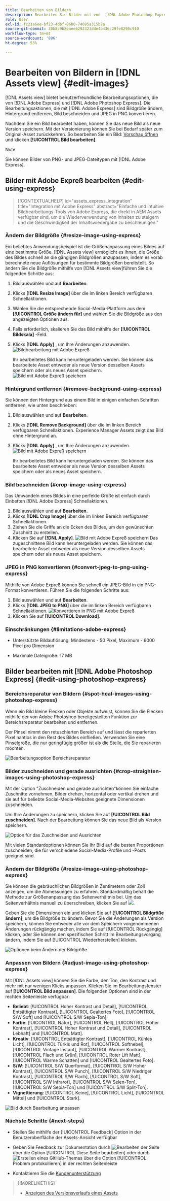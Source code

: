 ```yaml
---
title: Bearbeiten von Bildern
description: Bearbeiten Sie Bilder mit von  [!DNL Adobe Photoshop Express]  unterstützten Optionen und speichern Sie aktualisierte Bilder als Versionen.
role: User
exl-id: fc21a6ee-bf23-4dbf-86b0-74695a315b2a
source-git-commit: 30b8c9b8eaee6292323dde4b436c29fe8290c910
workflow-type: tm+mt
source-wordcount: '896'
ht-degree: 53%

---
```


# Bearbeiten von Bildern in [!DNL Assets view] {#edit-images}

[!DNL Assets view] bietet benutzerfreundliche Bearbeitungsoptionen, die von [!DNL Adobe Express] und [!DNL Adobe Photoshop Express]. Die Bearbeitungsaktionen, die mit [!DNL Adobe Express] sind Bildgröße ändern, Hintergrund entfernen, Bild beschneiden und JPEG in PNG konvertieren.

Nachdem Sie ein Bild bearbeitet haben, können Sie das neue Bild als neue Version speichern. Mit der Versionierung können Sie bei Bedarf später zum Original-Asset zurückkehren. So bearbeiten Sie ein Bild: [Vorschau öffnen](/help/assets/navigate-assets-view.md) und klicken **[!UICONTROL Bild bearbeiten]**.

>[!NOTE]
>
>Sie können Bilder von PNG- und JPEG-Dateitypen mit [!DNL Adobe Express].

<!--The editing actions that are available are Spot healing, Crop and straighten, Resize image, and Adjust image.-->

## Bilder mit Adobe Expreß bearbeiten {#edit-using-express}

>[!CONTEXTUALHELP]
>id="assets_express_integration"
>title="Integration mit Adobe Express"
>abstract="Einfache und intuitive Bildbearbeitungs-Tools von Adobe Express, die direkt in AEM Assets verfügbar sind, um die Wiederverwendung von Inhalten zu steigern und die Geschwindigkeit der Inhaltswiedergabe zu beschleunigen."

### Ändern der Bildgröße {#resize-image-using-express}

Ein beliebtes Anwendungsbeispiel ist die Größenanpassung eines Bildes auf eine bestimmte Größe. [!DNL Assets view] ermöglicht es Ihnen, die Größe des Bildes schnell an die gängigen Bildgrößen anzupassen, indem es vorab berechnete neue Auflösungen für bestimmte Bildgrößen bereitstellt. So ändern Sie die Bildgröße mithilfe von [!DNL Assets view]führen Sie die folgenden Schritte aus:

1. Bild auswählen und auf **Bearbeiten**.
2. Klicks **[!DNL Resize Image]** über die im linken Bereich verfügbaren Schnellaktionen.
3. Wählen Sie die entsprechende Social-Media-Plattform aus dem **[!UICONTROL Größe ändern für]** und wählen Sie die Bildgröße aus den angezeigten Optionen aus.
4. Falls erforderlich, skalieren Sie das Bild mithilfe der **[!UICONTROL Bildskala]** -Feld.
5. Klicks **[!DNL Apply]** , um Ihre Änderungen anzuwenden.
   ![Bildbearbeitung mit Adobe Expreß](assets/adobe-express-resize-image.png)

   Ihr bearbeitetes Bild kann heruntergeladen werden. Sie können das bearbeitete Asset entweder als neue Version desselben Assets speichern oder als neues Asset speichern.
   ![Bild mit Adobe Expreß speichern](assets/adobe-express-resize-save.png)

### Hintergrund entfernen {#remove-background-using-express}

Sie können den Hintergrund aus einem Bild in einigen einfachen Schritten entfernen, wie unten beschrieben:

1. Bild auswählen und auf **Bearbeiten**.
2. Klicks **[!DNL Remove Background]** über die im linken Bereich verfügbaren Schnellaktionen. Experience Manager Assets zeigt das Bild ohne Hintergrund an.
3. Klicks **[!DNL Apply]** , um Ihre Änderungen anzuwenden.
   ![Bild mit Adobe Expreß speichern](assets/adobe-express-remove-background.png)

   Ihr bearbeitetes Bild kann heruntergeladen werden. Sie können das bearbeitete Asset entweder als neue Version desselben Assets speichern oder als neues Asset speichern.

### Bild beschneiden {#crop-image-using-express}

Das Umwandeln eines Bildes in eine perfekte Größe ist einfach durch Einbetten [!DNL Adobe Express] Schnellaktionen.

1. Bild auswählen und auf **Bearbeiten**.
2. Klicks **[!DNL Crop Image]** über die im linken Bereich verfügbaren Schnellaktionen.
3. Ziehen Sie die Griffe an die Ecken des Bildes, um den gewünschten Zuschnitt zu erstellen.
4. Klicken Sie auf **[!DNL Apply]**.
   ![Bild mit Adobe Expreß speichern](assets/adobe-express-crop-image.png)
Das zugeschnittene Bild kann heruntergeladen werden. Sie können das bearbeitete Asset entweder als neue Version desselben Assets speichern oder als neues Asset speichern.

### JPEG in PNG konvertieren {#convert-jpeg-to-png-using-express}

Mithilfe von Adobe Expreß können Sie schnell ein JPEG-Bild in ein PNG-Format konvertieren. Führen Sie die folgenden Schritte aus:

1. Bild auswählen und auf **Bearbeiten**.
2. Klicks **[!DNL JPEG to PNG]** über die im linken Bereich verfügbaren Schnellaktionen.
   ![Konvertieren in PNG mit Adobe Expreß](assets/adobe-express-convert-image.png)
3. Klicken Sie auf **[!UICONTROL Download]**.

### Einschränkungen {#limitations-adobe-express}

* Unterstützte Bildauflösung: Mindestens - 50 Pixel, Maximum - 6000 Pixel pro Dimension

* Maximale Dateigröße: 17 MB

## Bilder bearbeiten mit [!DNL Adobe Photoshop Express] {#edit-using-photoshop-express}

<!--
After editing an image, you can save the new image as a new version. Versioning helps you to revert to the original asset later, if needed. To edit an image, [open its preview](//help/navigate-assets-view.md#preview-assets) and click **[!UICONTROL Edit Image]** ![edit icon](assets/do-not-localize/edit-icon.png) from the rail on the right.

![Options to edit an image](assets/edit-image2.png)

*Figure: The options to edit images are powered by [!DNL Adobe Photoshop Express].*
-->

### Bereichsreparatur von Bildern {#spot-heal-images-using-photoshop-express}

Wenn ein Bild kleine Flecken oder Objekte aufweist, können Sie die Flecken mithilfe der von Adobe Photoshop bereitgestellten Funktion zur Bereichsreparatur bearbeiten und entfernen.

Der Pinsel nimmt den retuschierten Bereich auf und lässt die reparierten Pixel nahtlos in den Rest des Bildes einfließen. Verwenden Sie eine Pinselgröße, die nur geringfügig größer ist als die Stelle, die Sie reparieren möchten.

![Bearbeitungsoption Bereichsreparatur](assets/edit-spot-healing.png)

<!-- 
TBD: See if we should give backlinks to PS docs for these concepts.
For more information about how Spot Healing works in Photoshop, see [retouching and repairing photos](https://helpx.adobe.com/photoshop/using/retouching-repairing-images.html). 
-->

### Bilder zuschneiden und gerade ausrichten {#crop-straighten-images-using-photoshop-express}

Mit der Option &quot;Zuschneiden und gerade ausrichten&quot;können Sie einfache Zuschnitte vornehmen, Bilder drehen, horizontal oder vertikal drehen und sie auf für beliebte Social-Media-Websites geeignete Dimensionen zuschneiden.

Um Ihre Änderungen zu speichern, klicken Sie auf **[!UICONTROL Bild zuschneiden]**. Nach der Bearbeitung können Sie das neue Bild als Version speichern.

![Option für das Zuschneiden und Ausrichten](assets/edit-crop-straighten.png)

Mit vielen Standardoptionen können Sie Ihr Bild auf die besten Proportionen zuschneiden, die für verschiedene Social-Media-Profile und -Posts geeignet sind.

### Ändern der Bildgröße {#resize-image-using-photoshop-express}

Sie können die gebräuchlichen Bildgrößen in Zentimetern oder Zoll anzeigen, um die Abmessungen zu erfahren. Standardmäßig behält die Methode zur Größenanpassung das Seitenverhältnis bei. Um das Seitenverhältnis manuell zu überschreiben, klicken Sie auf ![](assets/do-not-localize/lock-closed-icon.png).

Geben Sie die Dimensionen ein und klicken Sie auf **[!UICONTROL Bildgröße ändern]**, um die Bildgröße zu ändern. Bevor Sie die Änderungen als Version speichern, können Sie entweder alle vor dem Speichern vorgenommenen Änderungen rückgängig machen, indem Sie auf [!UICONTROL Rückgängig] klicken, oder Sie können den spezifischen Schritt im Bearbeitungsvorgang ändern, indem Sie auf [!UICONTROL Wiederherstellen] klicken.

![Optionen beim Ändern der Bildgröße](assets/resize-image.png)

### Anpassen von Bildern {#adjust-image-using-photoshop-express}

Mit [!DNL Assets view] können Sie die Farbe, den Ton, den Kontrast und mehr mit nur wenigen Klicks anpassen. Klicken Sie im Bearbeitungsfenster auf **[!UICONTROL Bild anpassen]**. Die folgenden Optionen sind in der rechten Seitenleiste verfügbar:

* **Beliebt**: [!UICONTROL Hoher Kontrast und Detail], [!UICONTROL Entsättigter Kontrast], [!UICONTROL Gealtertes Foto], [!UICONTROL S/W Soft] und [!UICONTROL S/W Sepia-Ton].
* **Farbe**: [!UICONTROL Natur], [!UICONTROL Hell], [!UICONTROL Hoher Kontrast], [!UICONTROL Hoher Kontrast und Detail], [!UICONTROL Lebhaft] und [!UICONTROL Matt].
* **Kreativ**: [!UICONTROL Entsättigter Kontrast], [!UICONTROL Kühles Licht], [!UICONTROL Türkis und Rot], [!UICONTROL Softnebel], [!UICONTROL Vintage Instant], [!UICONTROL Warmer Kontrast], [!UICONTROL Flach und Grün], [!UICONTROL Roter Lift Matt], [!UICONTROL Warme Schatten] und [!UICONTROL Gealtertes Foto].
* **S/W**: [!UICONTROL S/W Querformat], [!UICONTROL S/W Hoher Kontrast], [!UICONTROL S/W Punch], [!UICONTROL S/W Niedriger Kontrast], [!UICONTROL S/W Flach], [!UICONTROL S/W Soft], [!UICONTROL S/W Infrarot], [!UICONTROL S/W Selen-Ton], [!UICONTROL S/W Sepia-Ton] und [!UICONTROL S/W Split-Ton].
* **Vignettierung**: [!UICONTROL Keine], [!UICONTROL Licht], [!UICONTROL Mittel] und [!UICONTROL Stark].

![Bild durch Bearbeitung anpassen](assets/adjust-image.png)

<!--
TBD: Insert a video of the available social media options.
-->

### Nächste Schritte {#next-steps}

* Stellen Sie mithilfe der [!UICONTROL Feedback] Option in der Benutzeroberfläche der Assets-Ansicht verfügbar

* Geben Sie Feedback zur Dokumentation durch ![Bearbeiten der Seite](assets/do-not-localize/edit-page.png) über die Option [!UICONTROL Diese Seite bearbeiten] oder durch ![Erstellen eines GitHub-Themas](assets/do-not-localize/github-issue.png) über die Option [!UICONTROL Problem protokollieren] in der rechten Seitenleiste

* Kontaktieren Sie die [Kundenunterstützung](https://experienceleague.adobe.com/?support-solution=General&amp;lang=de#support)

>[!MORELIKETHIS]
>
>* [Anzeigen des Versionsverlaufs eines Assets](/help/assets/navigate-assets-view.md)
